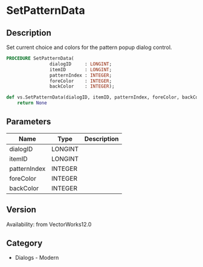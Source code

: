 # SetPatternData

## Description
Set current choice and colors for the pattern popup dialog control.

```pascal
PROCEDURE SetPatternData(
				dialogID     : LONGINT;
				itemID       : LONGINT;
				patternIndex : INTEGER;
				foreColor    : INTEGER;
				backColor    : INTEGER);
```

```python
def vs.SetPatternData(dialogID, itemID, patternIndex, foreColor, backColor):
    return None
```

## Parameters
|Name|Type|Description|
|---|---|---|
|dialogID|LONGINT|   |
|itemID|LONGINT|   |
|patternIndex|INTEGER|   |
|foreColor|INTEGER|   |
|backColor|INTEGER|   |

## Version
Availability: from VectorWorks12.0

## Category
* Dialogs - Modern

